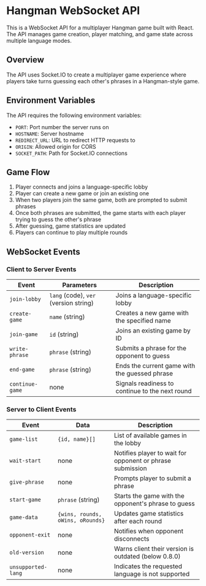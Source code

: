 # Hangman WebSocket API

This is a WebSocket API for a multiplayer Hangman game built with React. The API manages game creation, player matching, and game state across multiple language modes.

## Overview

The API uses Socket.IO to create a multiplayer game experience where players take turns guessing each other's phrases in a Hangman-style game.

## Environment Variables

The API requires the following environment variables:

- `PORT`: Port number the server runs on
- `HOSTNAME`: Server hostname
- `REDIRECT_URL`: URL to redirect HTTP requests to
- `ORIGIN`: Allowed origin for CORS
- `SOCKET_PATH`: Path for Socket.IO connections

## Game Flow

1. Player connects and joins a language-specific lobby
2. Player can create a new game or join an existing one
3. When two players join the same game, both are prompted to submit phrases
4. Once both phrases are submitted, the game starts with each player trying to guess the other's phrase
5. After guessing, game statistics are updated
6. Players can continue to play multiple rounds

## WebSocket Events

### Client to Server Events

| Event           | Parameters                            | Description                                     |
| --------------- | ------------------------------------- | ----------------------------------------------- |
| `join-lobby`    | `lang` (code), `ver` (version string) | Joins a language-specific lobby                 |
| `create-game`   | `name` (string)                       | Creates a new game with the specified name      |
| `join-game`     | `id` (string)                         | Joins an existing game by ID                    |
| `write-phrase`  | `phrase` (string)                     | Submits a phrase for the opponent to guess      |
| `end-game`      | `phrase` (string)                     | Ends the current game with the guessed phrase   |
| `continue-game` | none                                  | Signals readiness to continue to the next round |

### Server to Client Events

| Event              | Data                             | Description                                               |
| ------------------ | -------------------------------- | --------------------------------------------------------- |
| `game-list`        | `{id, name}[]`                   | List of available games in the lobby                      |
| `wait-start`       | none                             | Notifies player to wait for opponent or phrase submission |
| `give-phrase`      | none                             | Prompts player to submit a phrase                         |
| `start-game`       | `phrase` (string)                | Starts the game with the opponent's phrase to guess       |
| `game-data`        | `{wins, rounds, oWins, oRounds}` | Updates game statistics after each round                  |
| `opponent-exit`    | none                             | Notifies when opponent disconnects                        |
| `old-version`      | none                             | Warns client their version is outdated (below 0.8.0)      |
| `unsupported-lang` | none                             | Indicates the requested language is not supported         |
